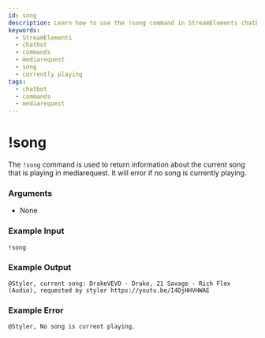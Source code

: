```yaml
---
id: song
description: Learn how to use the !song command in StreamElements chatbot to get information about the currently playing song from the mediarequest queue.
keywords:
  - StreamElements
  - chatbot
  - commands
  - mediarequest
  - song
  - currently playing
tags:
  - chatbot
  - commands
  - mediarequest
---
```


# !song

The `!song` command is used to return information about the current song that is playing in mediarequest. It will error if no song is currently playing.

### Arguments

- None

### Example Input

```
!song
```

### Example Output

```
@Styler, current song: DrakeVEVO - Drake, 21 Savage - Rich Flex (Audio), requested by styler https://youtu.be/I4DjHHVHWAE 
```

### Example Error

```
@Styler, No song is current playing. 
```
